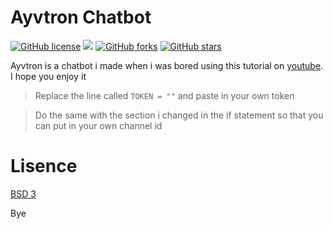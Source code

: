 # Ayvtron Chatbot

[![GitHub license](https://img.shields.io/github/license/Bumblebee99YT/Ayvtron.svg)](https://github.com/Bumblebee99YT/Ayvtron/blob/master/LICENSE)
 ![](https://img.shields.io/github/languages/code-size/Bumblebee99YT/Ayvtron) [![GitHub forks](https://img.shields.io/github/forks/Bumblebee99YT/Ayvtron.svg?style=social&label=Fork&maxAge=2592000)](https://GitHub.com/Bumblebee99YT/Ayvtron/network/) [![GitHub stars](https://img.shields.io/github/stars/Bumblebee99YT/Ayvtron.svg?style=social&label=Star&maxAge=2592000)](https://GitHub.com/Bumblebee99YT/Ayvtron/stargazers/)

Ayvtron is a chatbot i made when i was bored using this tutorial on [youtube](https://www.youtube.com/watch?v=xKfaobGpKlQ).
I hope you enjoy it
> Replace the line called `TOKEN = ""` and paste in your own token

> Do the same with the section i changed in the if statement so that you can put in your own channel id

# Lisence
[BSD 3]()

Bye
